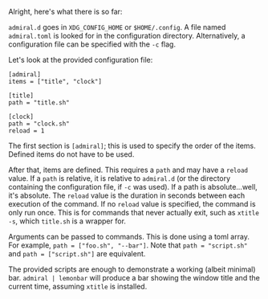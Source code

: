 Alright, here's what there is so far:

`admiral.d` goes in `XDG_CONFIG_HOME` or `$HOME/.config`.
A file named `admiral.toml` is looked for in the configuration directory.
Alternatively, a configuration file can be specified with the `-c` flag.

Let's look at the provided configuration file:

````
[admiral]
items = ["title", "clock"]

[title]
path = "title.sh"

[clock]
path = "clock.sh"
reload = 1
````

The first section is `[admiral]`; this is used to specify the order of the items.
Defined items do not have to be used.

After that, items are defined. This requires a `path` and may have a `reload` value.
If a `path` is relative, it is relative to `admiral.d` (or the directory containing the configuration file, if `-c` was used).
If a path is absolute...well, it's absolute.
The `reload` value is the duration in seconds between each execution of the command.
If no `reload` value is specified, the command is only run once. This is for commands
that never actually exit, such as `xtitle -s`, which `title.sh` is a wrapper for.

Arguments can be passed to commands. This is done using a toml array.
For example, `path = ["foo.sh", "--bar"]`.
Note that `path = "script.sh"` and `path = ["script.sh"]` are equivalent.

The provided scripts are enough to demonstrate a working (albeit minimal) bar.
`admiral | lemonbar` will produce a bar showing the window title and the current time,
assuming `xtitle` is installed.
